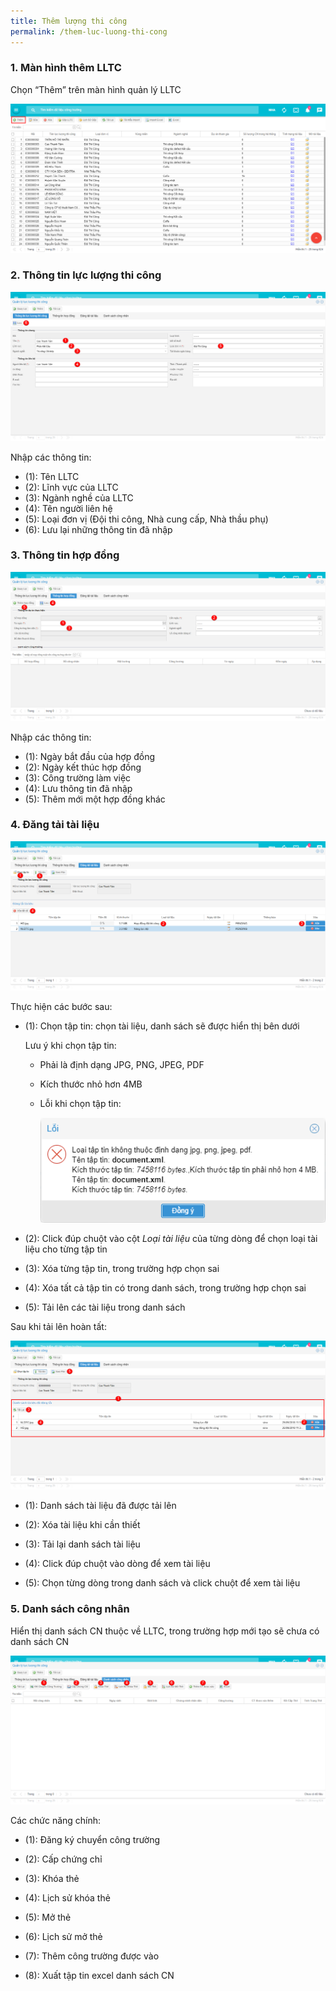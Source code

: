 ```yaml
---
title: Thêm lượng thi công
permalink: /them-luc-luong-thi-cong
---
```

### **1. Màn hình thêm LLTC**

Chọn “Thêm” trên màn hình quản lý LLTC

![](assets/AddLLTC/ac363147719404bec794728ec2a8d567.png)

### **2. Thông tin lực lượng thi công**

![](assets/AddLLTC/323c7c0b793f2a074187974f95a1c970.png)

Nhập các thông tin:

* (1): Tên LLTC
* (2): Lĩnh vực của LLTC
* (3): Ngành nghề của LLTC
* (4): Tên người liên hệ
* (5): Loại đơn vị (Đội thi công, Nhà cung cấp, Nhà thầu phụ)
* (6): Lưu lại những thông tin đã nhập

### **3. Thông tin hợp đồng**

![](assets/AddLLTC/29fa431e52618e873e61ba3c38c997b8.png)

Nhập các thông tin:

* (1): Ngày bắt đầu của hợp đồng
* (2): Ngày kết thúc hợp đồng
* (3): Công trường làm việc
* (4): Lưu thông tin đã nhập
* (5): Thêm mới một hợp đồng khác

### **4. Đăng tải tài liệu**

![](assets/AddLLTC/538fa1ebedcb8d609cb830e6294016be.png)

Thực hiện các bước sau:

* (1): Chọn tập tin: chọn tài liệu, danh sách sẽ được hiển thị bên dưới

    Lưu ý khi chọn tập tin:

    * Phải là định dạng JPG, PNG, JPEG, PDF

    * Kích thước nhỏ hơn 4MB

    * Lỗi khi chọn tập tin:

        ![](assets/AddLLTC/991962b9baccfb7a3de660d79653dfa5.png)

* (2): Click đúp chuột vào cột *Loại tài liệu* của từng dòng để chọn loại tài liệu cho từng tập tin

* (3): Xóa từng tập tin, trong trường hợp chọn sai

* (4): Xóa tất cả tập tin có trong danh sách, trong trường hợp chọn sai

* (5): Tải lên các tài liệu trong danh sách

Sau khi tải lên hoàn tất:

![](assets/AddLLTC/5e1133663d714205985132ab9a24ea2e.png)

* (1): Danh sách tài liệu đã được tải lên

* (2): Xóa tài liệu khi cần thiết

* (3): Tải lại danh sách tài liệu

* (4): Click đúp chuột vào dòng để xem tài liệu

* (5): Chọn từng dòng trong danh sách và click chuột để xem tài liệu

### **5. Danh sách công nhân**

Hiển thị danh sách CN thuộc về LLTC, trong trường hợp mới tạo sẽ chưa có danh
sách CN

![](assets/AddLLTC/20dbb9b2d5f027539c5a715349e5144d.png)

Các chức năng chính:

* (1): Đăng ký chuyển công trường

* (2): Cấp chứng chỉ

* (3): Khóa thẻ

* (4): Lịch sử khóa thẻ

* (5): Mở thẻ

* (6): Lịch sử mở thẻ

* (7): Thêm công trường được vào

* (8): Xuất tập tin excel danh sách CN

